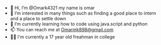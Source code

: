 - 👋 Hi, I’m @Omark4321 my name is omar
- 👀 I’m interested in many things such as finding a good place to intern and a place to settle down
- 🌱 I’m currently learning how to code using java.script and python
- 📫 You can reach me at Omarmk898@gmail.com
- 👨‍🎓 I'm currently a 17 year old freahman in college
